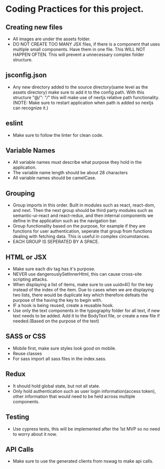 # Coding Practices for this project.

## Creating new files
* All images are under the assets folder.
* DO NOT CREATE TOO MANY JSX files, if there is a component that uses multiple small components. Have them in one file. This WILL NOT HAPPEN OFTEN. This will prevent a unnecessary complex folder structure.

## jsconfig.json
* Any new directory added to the source directory(same level as the assets directory) make sure to add it to the config path. With this structure "@<new folder name>/*": "<new folder name>/*" this will make use of nextjs relative path functionality. (NOTE: Make sure to restart application when path is added so nextjs can recognize it.)

## eslint
* Make sure to follow the linter for clean code.

## Variable Names
* All variable names must describe what purpose they hold in the application. 
* The variable name length should be about 28 characters
* All variable names should be camelCase.

## Grouping
* Group imports in this order. Built in modules such as react, react-dom, and next. Then the next group should be third party modules such as semantic-ui-react and react-redux, and then internal components we define in the application such as the navigation bar. 
* Group functionality based on the purpose, for example if they are functions for user authentication, seperate that group from functions dealing with fetching data. This is useful in complex circumstances. 
* EACH GROUP IS SEPERATED BY A SPACE.

## HTML or JSX
* Make sure each div tag has it's purpose.
* NEVER use dangerouslySetInnerHtml, this can cause cross-site scripting attacks. 
* When displaying a list of items, make sure to use uuidv4() for the key instead of the index of the item. Due to cases when we are displaying two lists, there would be duplicate key which therefore defeats the purpose of the having the key to begin with.
* IF a hook is being reused, create a reusable hook.
* Use only the text components in the typography folder for all text, if new text needs to be added. Add it to the BodyText file, or create a new file if needed.(Based on the purpose of the text)

## SASS or CSS
* Mobile first, make sure styles look good on mobile.
* Reuse classes
* For sass import all sass files in the index.sass.

## Redux
* It should hold global state, but not all state. 
* Only hold authentication such as user login information(access token), other information that would need to be held across multiple components.

## Testing
* Use cypress tests, this will be implemented after the 1st MVP so no need to worry about it now.

## API Calls
* Make sure to use the generated clients from nswag to make api calls. 
